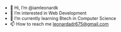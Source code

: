- 👋 Hi, I’m @iamleonardk
- 👀 I’m interested in Web Development
- 🌱 I’m currently learning Btech in Computer Science
- 📫 How to reach me leonardadr675@gmail.com

<!---
iamleonardk/iamleonardk is a ✨ special ✨ repository because its `README.md` (this file) appears on your GitHub profile.
You can click the Preview link to take a look at your changes.
--->
